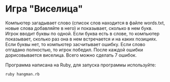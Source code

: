 # Игра "Виселица"
Компьютер загадывает слово (список слов находится в файле words.txt, новые слова добавляйте в него)
и показывает, сколько в нем букв. Игрок вводит буквы по одной.
Если буква есть в слове, то компьютер показывает, сколько раз
она в нем встречается и на каких позициях. Если буквы нет, то
компьютер засчитывает ошибку. Если слово отгадано полностью, то
игрок победил. После каждой ошибки дорисовывается виселица. Всего
можно сделать 7 ошибок.

Программа написана на Ruby, для запуска программы используйте:

`ruby hangman.rb`
